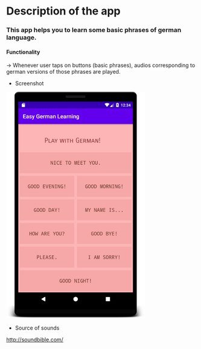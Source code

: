 # Description of the app

### This app helps you to learn some basic phrases of german language.

#### Functionality 

-> Whenever user taps on buttons (basic phrases), audios corresponding to german versions of those phrases are played.

* Screenshot

<img src=".\screenshots\image1.png" height=600 weight=400>

* Source of sounds

http://soundbible.com/